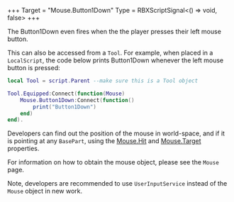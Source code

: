 +++
Target = "Mouse.Button1Down"
Type = RBXScriptSignal<() => void, false>
+++

The Button1Down even fires when the the player presses their left mouse button.This can also be accessed from a `Tool`. For example, when placed in a `LocalScript`, the code below prints Button1Down whenever the left mouse button is pressed:```lualocal Tool = script.Parent --make sure this is a Tool objectTool.Equipped:Connect(function(Mouse)	Mouse.Button1Down:Connect(function()		print("Button1Down")	end)end).```Developers can find out the position of the mouse in world-space, and if it is pointing at any `BasePart`, using the [Mouse.Hit](https://developer.roblox.com/api-reference/property/Mouse/Hit) and [Mouse.Target](https://developer.roblox.com/api-reference/property/Mouse/Target) properties.For information on how to obtain the mouse object, please see the `Mouse` page.Note, developers are recommended to use `UserInputService` instead of the `Mouse` object in new work.